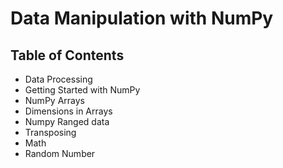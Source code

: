 # Data Manipulation with NumPy
## Table of Contents
* Data Processing
* Getting Started with NumPy
* NumPy Arrays
* Dimensions in Arrays
* Numpy Ranged data
* Transposing
* Math
* Random Number